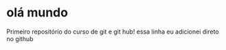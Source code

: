 # olá mundo
 Primeiro repositório do curso de git e git hub!
essa linha eu adicionei direto no github
